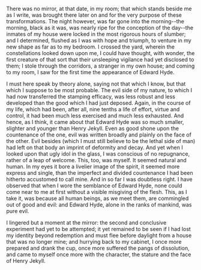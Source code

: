 There was no mirror, at that date, in my room; that which stands beside me as I write, was brought there later on and for the very purpose of these transformations. The night however, was far gone into the morning--the morning, black as it was, was nearly ripe for the conception of the day--the inmates of my house were locked in the most rigorous hours of slumber; and I determined, flushed as I was with hope and triumph, to venture in my new shape as far as to my bedroom. I crossed the yard, wherein the constellations looked down upon me, I could have thought, with wonder, the first creature of that sort that their unsleeping vigilance had yet disclosed to them; I stole through the corridors, a stranger in my own house; and coming to my room, I saw for the first time the appearance of Edward Hyde.

I must here speak by theory alone, saying not that which I know, but that which I suppose to be most probable. The evil side of my nature, to which I had now transferred the stamping efficacy, was less robust and less developed than the good which I had just deposed. Again, in the course of my life, which had been, after all, nine tenths a life of effort, virtue and control, it had been much less exercised and much less exhausted. And hence, as I think, it came about that Edward Hyde was so much smaller, slighter and younger than Henry Jekyll. Even as good shone upon the countenance of the one, evil was written broadly and plainly on the face of the other. Evil besides (which I must still believe to be the lethal side of man) had left on that body an imprint of deformity and decay. And yet when I looked upon that ugly idol in the glass, I was conscious of no repugnance, rather of a leap of welcome. This, too, was myself. It seemed natural and human. In my eyes it bore a livelier image of the spirit, it seemed more express and single, than the imperfect and divided countenance I had been hitherto accustomed to call mine. And in so far I was doubtless right. I have observed that when I wore the semblance of Edward Hyde, none could come near to me at first without a visible misgiving of the flesh. This, as I take it, was because all human beings, as we meet them, are commingled out of good and evil: and Edward Hyde, alone in the ranks of mankind, was pure evil.

I lingered but a moment at the mirror: the second and conclusive experiment had yet to be attempted; it yet remained to be seen if I had lost my identity beyond redemption and must flee before daylight from a house that was no longer mine; and hurrying back to my cabinet, I once more prepared and drank the cup, once more suffered the pangs of dissolution, and came to myself once more with the character, the stature and the face of Henry Jekyll.